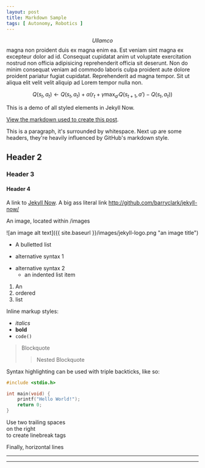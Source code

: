 ```yaml
---
layout: post
title: Markdown Sample
tags: [ Autonomy, Robotics ]
---
```


$$Ullamco$$ magna non proident duis ex magna enim ea. Est veniam sint magna ex excepteur dolor ad id. Consequat cupidatat anim ut voluptate exercitation nostrud non officia adipisicing reprehenderit officia sit deserunt. Non do minim consequat veniam ad commodo laboris culpa proident aute dolore proident pariatur fugiat cupidatat. Reprehenderit ad magna tempor. Sit ut aliqua elit velit velit aliquip ad Lorem tempor nulla non.

$$
Q(s_t, a_t) \leftarrow Q(s_t, a_t) + \alpha \left( r_t + \gamma \max_{a{\prime}} Q(s_{t+1}, a{\prime}) - Q(s_t, a_t) \right)
$$

This is a demo of all styled elements in Jekyll Now.

[View the markdown used to create this post](https://raw.githubusercontent.com/barryclark/www.jekyllnow.com/gh-pages/_posts/2014-6-19-Markdown-Style-Guide.md).

This is a paragraph, it's surrounded by whitespace. Next up are some headers, they're heavily influenced by GitHub's markdown style.

## Header 2

### Header 3

#### Header 4

A link to [Jekyll Now](http://github.com/barryclark/jekyll-now/). A big ass literal link <http://github.com/barryclark/jekyll-now/>

An image, located within /images

![an image alt text]({{ site.baseurl }}/images/jekyll-logo.png "an image title")

* A bulletted list
- alternative syntax 1
+ alternative syntax 2
  - an indented list item

1. An
2. ordered
3. list

Inline markup styles:

- _italics_
- **bold**
- `code()`

> Blockquote
>> Nested Blockquote

Syntax highlighting can be used with triple backticks, like so:

```c
#include <stdio.h>

int main(void) {
	printf("Hello World!");
	return 0;
}
```

Use two trailing spaces  
on the right  
to create linebreak tags  

Finally, horizontal lines

----
****